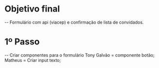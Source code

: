 # Objetivo final
--  Formulário com api (viacep) e confirmação de lista de convidados.

# 1º Passo
-- Criar componentes para o formulário
Tony Galvão = componente botão;
Matheus = Criar input texto;